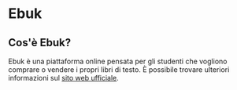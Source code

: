 # Ebuk

## Cos'è Ebuk?

Ebuk è una piattaforma online pensata per gli studenti che vogliono comprare o vendere i propri libri di testo.
È possibile trovare ulteriori informazioni sul [sito web ufficiale](http://ebuk.it).
